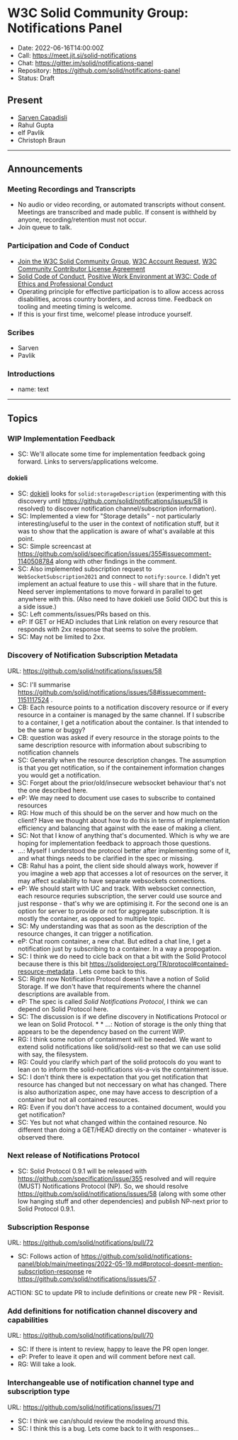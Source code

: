 # W3C Solid Community Group: Notifications Panel

* Date: 2022-06-16T14:00:00Z
* Call: https://meet.jit.si/solid-notifications
* Chat: https://gitter.im/solid/notifications-panel
* Repository: https://github.com/solid/notifications-panel
* Status: Draft


## Present
* [Sarven Capadisli](https://csarven.ca/#i)
* Rahul Gupta
* elf Pavlik
* Christoph Braun

---

## Announcements

### Meeting Recordings and Transcripts
* No audio or video recording, or automated transcripts without consent. Meetings are transcribed and made public. If consent is withheld by anyone, recording/retention must not occur.
* Join queue to talk.


### Participation and Code of Conduct
* [Join the W3C Solid Community Group](https://www.w3.org/community/solid/join), [W3C Account Request](http://www.w3.org/accounts/request), [W3C Community Contributor License Agreement](https://www.w3.org/community/about/agreements/cla/)
* [Solid Code of Conduct](https://github.com/solid/process/blob/main/code-of-conduct.md), [Positive Work Environment at W3C: Code of Ethics and Professional Conduct](https://www.w3.org/Consortium/cepc/)
* Operating principle for effective participation is to allow access across disabilities, across country borders, and across time. Feedback on tooling and meeting timing is welcome.
* If this is your first time, welcome! please introduce yourself.


### Scribes
* Sarven
* Pavlik

### Introductions

* name: text

---

## Topics

### WIP Implementation Feedback
* SC: We'll allocate some time for implementation feedback going forward. Links to servers/applications welcome.

#### dokieli
* SC: [dokieli](https://github.com/linkeddata/dokieli) looks for `solid:storageDescription` (experimenting with this discovery until https://github.com/solid/notifications/issues/58 is resolved) to discover notification channel/subscription information).
* SC: Implemented a view for "Storage details" - not particularly interesting/useful to the user in the context of notification stuff, but it was to show that the application is aware of what's available at this point.
* SC: Simple screencast at https://github.com/solid/specification/issues/355#issuecomment-1140508784 along with other findings in the comment.
* SC: Also implemented subscription request to `WebSocketSubscription2021` and connect to `notify:source`. I didn't yet implement an actual feature to use this - will share that in the future. Need server implementations to move forward in parallel to get anywhere with this. (Also need to have dokieli use Solid OIDC but this is a side issue.)
* SC: Left comments/issues/PRs based on this.
* eP: If GET or HEAD includes that Link relation on every resource that responds with 2xx response that seems to solve the problem.
* SC: May not be limited to 2xx.

### Discovery of Notification Subscription Metadata
URL: https://github.com/solid/notifications/issues/58

* SC: I'll summarise https://github.com/solid/notifications/issues/58#issuecomment-1151117524 .
* CB: Each resource points to a notification discovery resource or if every resource in a container is managed by the same channel. If I subscribe to a container, I get a notification about the container. Is that intended to be the same or buggy?
* CB: question was asked if every resource in the storage points to the same description resource with information about subscribing to notification channels
* SC: Generally when the resource description changes. The assumption is that you get notification, so if the containement information changes you would get a notification.
* SC: Forget about the prior/old/insecure websocket behaviour that's not the one described here.
* eP: We may need to document use cases to subscribe to contained resources
* RG: How much of this should be on the server and how much on the client? Have we thought about how to do this in terms of implementation efficiency and balancing that against with the ease of making a client.
* SC: Not that I know of anything that's documented. Which is why we are hoping for implementation feedback to approach those questions.
* ...: Myself I understood the protocol better after implementing some of it, and what things needs to be clarified in the spec or missing.
* CB: Rahul has a point, the client side should always work, however if you imagine a web app that accesses a lot of resources on the server, it may affect scalability to have separate websockets connections.
* eP: We should start with UC and track. With websocket connection, each resource requries subscription, the server could use source and just response - that's why we are optimising it. For the second one is an option for server to provide or not for aggregate subscription. It is mostly the container, as opposed to multiple topic.
* SC: My understanding was that as soon as the description of the resource changes, it can trigger a notification.
* eP: Chat room container, a new chat. But edited a chat line, I get a notification just by subscribing to a container. In a way a propogation.
* SC: I think we do need to cicle back on that a bit with the Solid Protocol because there is this bit https://solidproject.org/TR/protocol#contained-resource-metadata . Lets come back to this.
* SC: Right now Notification Protocol doesn't have a notion of Solid Storage. If we don't have that requirements where the channel descriptions are available from.
* eP: The spec is called *Solid Notifications Protocol*, I think we can depend on Solid Protocol here.
* SC: The discussion is if we define discovery in Notifications Protocol or we lean on Solid Protocol. * * ...: Notion of storage is the only thing that appears to be the dependency based on the current WIP.
* RG: I think some notion of containment will be needed. We want to extend solid notifications like solid/solid-rest so that we can use solid with say, the filesystem. 
* RG: Could you clarify which part of the solid protocols do you want to lean on to inform the solid-notifications vis-a-vis the containment issue.
* SC: I don't think there is expectation that you get notification that resource has changed but not neccessary on what has changed. There is also authorization aspec, one may have access to description of a container but not all contained resources.
* RG: Even if you don't have access to a contained document, would you get notification?
* SC: Yes but not what changed within the contained resource. No different than doing a GET/HEAD directly on the container - whatever is observed there.

### Next release of Notifications Protocol
* SC: Solid Protocol 0.9.1 will be released with https://github.com/specification/issue/355 resolved and will require (MUST) Notifications Protocol (NP). So, we should resolve https://github.com/solid/notifications/issues/58 (along with some other low hanging stuff and other dependencies) and publish NP-next prior to Solid Protocol 0.9.1.


### Subscription Response
URL: https://github.com/solid/notifications/pull/72

* SC: Follows action of https://github.com/solid/notifications-panel/blob/main/meetings/2022-05-19.md#protocol-doesnt-mention-subscription-response re https://github.com/solid/notifications/issues/57 .

ACTION: SC to update PR to include definitions or create new PR - Revisit.


### Add definitions for notification channel discovery and capabilities
URL: https://github.com/solid/notifications/pull/70

* SC: If there is intent to review, happy to leave the PR open longer.
* eP: Prefer to leave it open and will comment before next call.
* RG: Will take a look.

### Interchangeable use of notification channel type and subscription type
URL: https://github.com/solid/notifications/issues/71

* SC: I think we can/should review the modeling around this.
* SC: I think this is a bug. Lets come back to it with responses...
